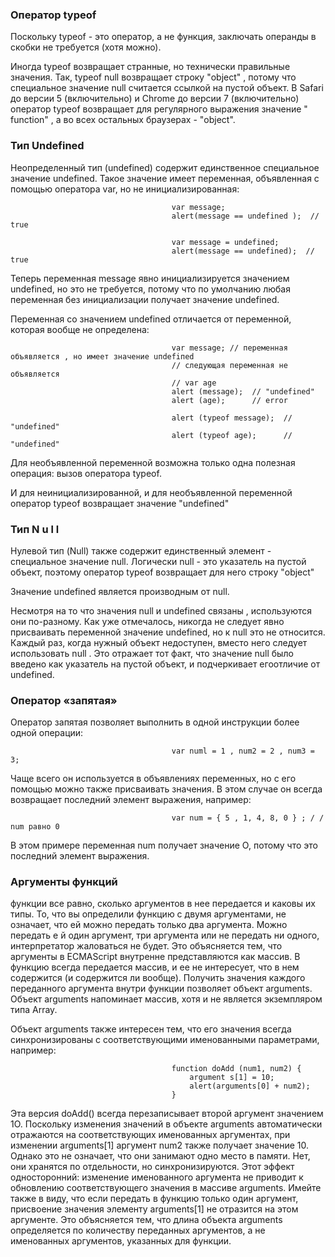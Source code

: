### Оператор typeof
Поскольку typeof - это оператор, а не функция, заключать операнды в скобки не требуется (хотя можно).  

Иногда typeof возвращает странные, но технически правильные значения. Так, typeof null возвращает строку "object" , потому что специальное значение null считается ссылкой на пустой объект. В Safari до версии 5 (включительно) и Chrome до версии 7 (включительно) оператор typeof возвращает для регулярного выражения значение " function" , а во всех остальных браузерах - "object".

### Тип Undefined
Неопределенный тип (undefined) содержит единственное специальное значение undefined. Такое значение имеет переменная, объявленная с помощью оператора var, но не инициализированная:

                                        var message;
                                        alert(message == undefined );  // true

                                        var message = undefined;
                                        alert(message == undefined);  // true

Теперь переменная message явно инициализируется значением undefined, но это не требуется, потому что по умолчанию любая переменная без инициализации получает значение undefined.

Переменная со значением undefined отличается от переменной, которая вообще не определена:  

                                        var message; // переменная объявляется , но имеет значение uпdefiпed
                                        // следующая переменная не объявляется
                                        // var age
                                        alert (message);  // "undefined"
                                        alert (age);      // error

                                        alert (typeof message);  // "uпdefiпed"
                                        alert (typeof age);      // "uпdefiпed"

Для необъявленной переменной возможна только одна полезная операция: вызов оператора typeof.

И для неинициализированной, и для необъявленной переменной оператор typeof возвращает значение "undefined"

### Тип N u l l
Нулевой тип (Null) также содержит единственный элемент - специальное значение null. Логически null - это указатель на пустой объект, поэтому оператор typeof возвращает для него строку "object"

Значение undefined является производным от null.

Несмотря на то что значения null и undefined связаны , используются они по-разному. Как уже отмечалось, никогда не следует явно присваивать переменной значение undefined, но к null это не относится. Каждый раз, когда нужный объект
недоступен, вместо него следует использовать null . Это отражает тот факт, что значение null было введено как указатель на пустой объект, и подчеркивает егоотличие от undefined.

### Оператор «запятая»
Оператор запятая позволяет выполнить в одной инструкции более одной операции:  

                                        var numl = 1 , num2 = 2 , numЗ = З;

Чаще всего он используется в объявлениях переменных, но с его помощью можно также присваивать значения. В этом случае он всегда возвращает последний элемент выражения, например:  

                                        var num = { 5 , 1, 4, 8, 0 } ; / / num равно 0  

В этом примере переменная num получает значение О, потому что это последний элемент выражения.

### Аргументы функций
функции все равно, сколько аргументов в нее передается и каковы их типы. То, что вы определили функцию с двумя аргументами, не означает, что ей можно передать только два аргумента. Можно передать е й один аргумент,
три аргумента или не передать ни одного, интерпретатор жаловаться не будет. Это объясняется тем, что аргументы в ECMAScгipt внутренне представляются как массив. В функцию всегда передается массив, и ее не интересует, что в нем содержится (и содержится ли вообще). Получить значения каждого переданного аргумента внутри функции позволяет объект arguments. Объект arguments напоминает массив, хотя и не является экземпляром типа Array.

Объект arguments также интересен тем, что его значения всегда синхронизированы с соответствующими именованными параметрами, например:  

                                        function doAdd (num1, num2) {
                                            argument s[1] = 10;
                                            alert(arguments[0] + num2);
                                        }

Эта версия doAdd() всегда перезаписывает второй аргумент значением 1О. Поскольку изменения значений в объекте
arguments автоматически отражаются на соответствующих именованных аргументах, при изменении arguments[1] аргумент
num2 также получает значение 10. Однако это не означает, что они занимают одно место в памяти. Нет, они хранятся по отдельности, но синхронизируются. Этот эффект односторонний: изменение именованного аргумента не приводит к обновлению соответствующего значения в массиве arguments. Имейте также в виду, что если передать в функцию только один аргумент, присвоение значения элементу arguments[1] не отразится на этом аргументе. Это объясняется тем, что длина объекта arguments определяется по количеству переданных аргументов, а не именованных аргументов, указанных для функции.